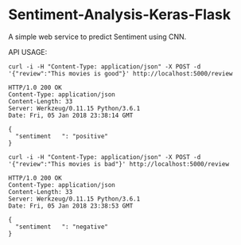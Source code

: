 # Sentiment-Analysis-Keras-Flask
A simple web service to predict Sentiment using CNN.



API USAGE:

```
curl -i -H "Content-Type: application/json" -X POST -d '{"review":"This movies is good"}' http://localhost:5000/review
```


```
HTTP/1.0 200 OK
Content-Type: application/json
Content-Length: 33
Server: Werkzeug/0.11.15 Python/3.6.1
Date: Fri, 05 Jan 2018 23:38:14 GMT

{
  "sentiment   ": "positive"
}
```


```
curl -i -H "Content-Type: application/json" -X POST -d '{"review":"This movies is bad"}' http://localhost:5000/review
```


```
HTTP/1.0 200 OK
Content-Type: application/json
Content-Length: 33
Server: Werkzeug/0.11.15 Python/3.6.1
Date: Fri, 05 Jan 2018 23:38:53 GMT

{
  "sentiment   ": "negative"
}
```

